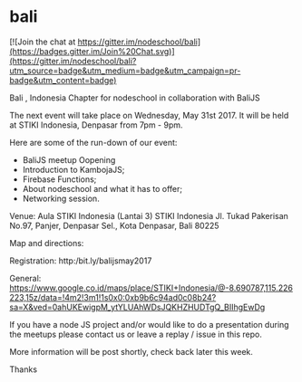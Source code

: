 # bali

[![Join the chat at https://gitter.im/nodeschool/bali](https://badges.gitter.im/Join%20Chat.svg)](https://gitter.im/nodeschool/bali?utm_source=badge&utm_medium=badge&utm_campaign=pr-badge&utm_content=badge)

Bali , Indonesia Chapter for nodeschool in collaboration with BaliJS

The next event will take place on Wednesday, May 31st 2017. It will be held at STIKI Indonesia, Denpasar from 7pm - 9pm.

Here are some of the run-down of our event:
+ BaliJS meetup Oopening
+ Introduction to KambojaJS;
+ Firebase Functions;
+ About nodeschool and what it has to offer;
+ Networking session.

Venue:
Aula STIKI Indonesia (Lantai 3)
STIKI Indonesia
Jl. Tukad Pakerisan No.97, Panjer, Denpasar Sel., Kota Denpasar, Bali 80225

Map and directions:

Registration:
http:/bit.ly/balijsmay2017

General:
https://www.google.co.id/maps/place/STIKI+Indonesia/@-8.690787,115.226223,15z/data=!4m2!3m1!1s0x0:0xb9b6c94ad0c08b24?sa=X&ved=0ahUKEwigpM_ytYLUAhWDsJQKHZHUDTgQ_BIIhgEwDg

If you have a node JS project and/or would like to do a presentation during the meetups please contact us or leave a replay / issue in this repo.

More information will be post shortly, check back later this week.

Thanks
